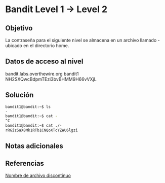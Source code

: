 # Bandit Level 1 → Level 2

## Objetivo
La contraseña para el siguiente nivel se almacena en un archivo llamado - ubicado en el directorio home.

## Datos de acceso al nivel
bandit.labs.overthewire.org
bandit1
NH2SXQwcBdpmTEzi3bvBHMM9H66vVXjL

## Solución
```bash
bandit1@bandit:~$ ls
-
bandit1@bandit:~$ cat -
^C
bandit1@bandit:~$ cat ./-
rRGizSaX8Mk1RTb1CNQoXTcYZWU6lgzi
```

## Notas adicionales

## Referencias
[Nombre de archivo discontinuo](https://stackoverflow.com/questions/42187323/how-to-open-a-dashed-filename-using-terminal)